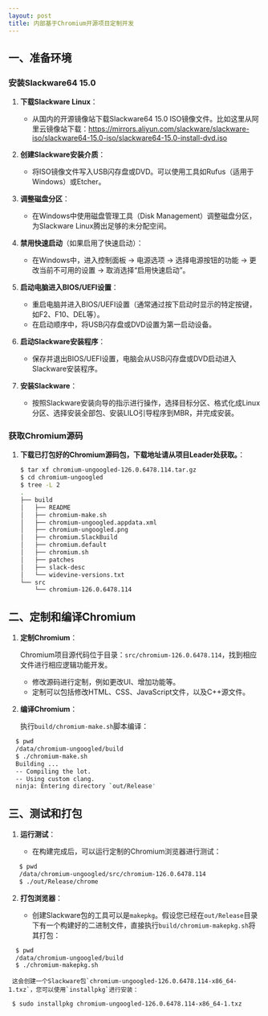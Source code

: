 ```yaml
---
layout: post
title: 内部基于Chromium开源项目定制开发
---
```


## 一、准备环境

### 安装Slackware64 15.0
1. **下载Slackware Linux**：
   - 从国内的开源镜像站下载Slackware64 15.0 ISO镜像文件。比如这里从阿里云镜像站下载：https://mirrors.aliyun.com/slackware/slackware-iso/slackware64-15.0-iso/slackware64-15.0-install-dvd.iso

2. **创建Slackware安装介质**：
   - 将ISO镜像文件写入USB闪存盘或DVD。可以使用工具如Rufus（适用于Windows）或Etcher。

3. **调整磁盘分区**：
   - 在Windows中使用磁盘管理工具（Disk Management）调整磁盘分区，为Slackware Linux腾出足够的未分配空间。

4. **禁用快速启动**（如果启用了快速启动）：

   - 在Windows中，进入控制面板 -> 电源选项 -> 选择电源按钮的功能 -> 更改当前不可用的设置 -> 取消选择“启用快速启动”。

5. **启动电脑进入BIOS/UEFI设置**：
   - 重启电脑并进入BIOS/UEFI设置（通常通过按下启动时显示的特定按键，如F2、F10、DEL等）。
   - 在启动顺序中，将USB闪存盘或DVD设置为第一启动设备。

6. **启动Slackware安装程序**：
   - 保存并退出BIOS/UEFI设置，电脑会从USB闪存盘或DVD启动进入Slackware安装程序。

7. **安装Slackware**：
   - 按照Slackware安装向导的指示进行操作，选择目标分区、格式化成Linux分区、选择安装全部包、安装LILO引导程序到MBR，并完成安装。

###  获取Chromium源码

1. **下载已打包好的Chromium源码包，下载地址请从项目Leader处获取。**：

   ```sh
   $ tar xf chromium-ungoogled-126.0.6478.114.tar.gz
   $ cd chromium-ungoogled
   $ tree -L 2
   .
   ├── build
   │   ├── README
   │   ├── chromium-make.sh
   │   ├── chromium-ungoogled.appdata.xml
   │   ├── chromium-ungoogled.png
   │   ├── chromium.SlackBuild
   │   ├── chromium.default
   │   ├── chromium.sh
   │   ├── patches
   │   ├── slack-desc
   │   └── widevine-versions.txt
   └── src
       └── chromium-126.0.6478.114
   ```


## 二、定制和编译Chromium

1. **定制Chromium**：

   Chromium项目源代码位于目录：`src/chromium-126.0.6478.114`，找到相应文件进行相应逻辑功能开发。

   - 修改源码进行定制，例如更改UI、增加功能等。
   - 定制可以包括修改HTML、CSS、JavaScript文件，以及C++源文件。

2. **编译Chromium**：

   执行`build/chromium-make.sh`脚本编译：

 ```sh
   $ pwd
   /data/chromium-ungoogled/build
   $ ./chromium-make.sh
   Building ...
   -- Compiling the lot.
   -- Using custom clang.
   ninja: Entering directory `out/Release'
```


## 三、测试和打包

1. **运行测试**：

   - 在构建完成后，可以运行定制的Chromium浏览器进行测试：

```sh
   $ pwd
   /data/chromium-ungoogled/src/chromium-126.0.6478.114
   $ ./out/Release/chrome
```

2. **打包浏览器**：

   - 创建Slackware包的工具可以是`makepkg`。假设您已经在`out/Release`目录下有一个构建好的二进制文件，直接执行`build/chromium-makepkg.sh`将其打包：

```sh
  $ pwd
  /data/chromium-ungoogled/build
  $ ./chromium-makepkg.sh
```

     这会创建一个Slackware包`chromium-ungoogled-126.0.6478.114-x86_64-1.txz`，您可以使用`installpkg`进行安装：

 ```sh
  $ sudo installpkg chromium-ungoogled-126.0.6478.114-x86_64-1.txz
```

